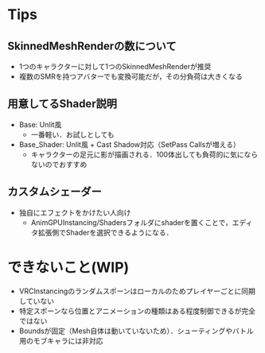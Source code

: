 # Tips

## SkinnedMeshRenderの数について 
- 1つのキャラクターに対して1つのSkinnedMeshRenderが推奨
- 複数のSMRを持つアバターでも変換可能だが，その分負荷は大きくなる


## 用意してるShader説明 
- Base: Unlit風
  - 一番軽い．お試しとしても
- Base_Shader: Unlit風 + Cast Shadow対応（SetPass Callsが増える）
  - キャラクターの足元に影が描画される．100体出しても負荷的に気にならないのでおすすめ


## カスタムシェーダー
- 独自にエフェクトをかけたい人向け
  - AnimGPUInstancing/Shadersフォルダにshaderを置くことで，エディタ拡張側でShaderを選択できるようになる．


# できないこと(WIP)
- VRCInstancingのランダムスポーンはローカルのためプレイヤーごとに同期していない
- 特定スポーンなら位置とアニメーションの種類はある程度制御できるが完全ではない
- Boundsが固定（Mesh自体は動いていないため）．シューティングやバトル用のモブキャラには非対応